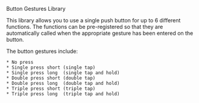 Button Gestures Library

This library allows you to use a single push button for
up to 6 different functions.  The functions can be pre-registered
so that they are automatically called when the appropriate gesture
has been entered on the button.

The button gestures include:

    * No press
    * Single press short (single tap)
    * Single press long  (single tap and hold)
    * Double press short (double tap)
    * Double press long  (double tap and hold)
    * Triple press short (triple tap)
    * Triple press long  (triple tap and hold)
